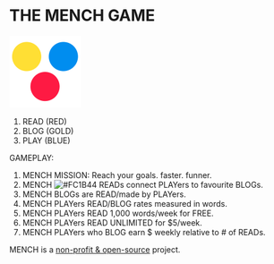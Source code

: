 # THE MENCH GAME

![THE MENCH GAME](/img/mench-v2-128.png)

1. READ (RED)
2. BLOG (GOLD)
3. PLAY (BLUE)

GAMEPLAY:



1. MENCH MISSION: Reach your goals. faster. funner.
2. MENCH ![#FC1B44](http://placehold.jp/FC1B44/ffffff/20x20.png?css=%7B%22border-radius%22%3A%2210px%22%7D) READs connect PLAYers to favourite BLOGs.
3. MENCH BLOGs are READ/made by PLAYers.
4. MENCH PLAYers READ/BLOG rates measured in words.
5. MENCH PLAYers READ 1,000 words/week for FREE.
6. MENCH PLAYers READ UNLIMITED for $5/week.
7. MENCH PLAYers who BLOG earn $ weekly relative to # of READs.

MENCH is a [non-profit & open-source](https://mench.com/8263) project.
